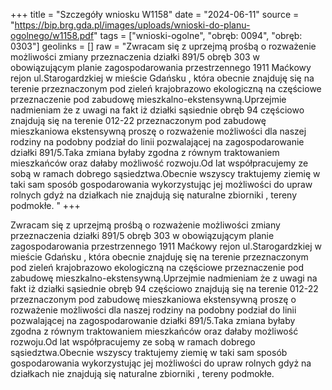 +++
title = "Szczegóły wniosku W1158"
date = "2024-06-11"
source = "https://bip.brg.gda.pl/images/uploads/wnioski-do-planu-ogolnego/w1158.pdf"
tags = ["wnioski-ogolne", "obręb: 0094", "obręb: 0303"]
geolinks = []
raw = "Zwracam się z uprzejmą prośbą o rozważenie możliwości zmiany przeznaczenia działki 891/5 obręb 303 w obowiązującym planie zagospodarowania przestrzennego 1911 Maćkowy rejon ul.Starogardzkiej w mieście Gdańsku , która obecnie znajduję się na terenie przeznaczonym pod zieleń krajobrazowo ekologiczną na częściowe przeznaczenie pod zabudowę mieszkalno-ekstensywną.Uprzejmie nadmieniam że z uwagi na fakt iż działki sąsiednie obręb 94 częściowo znajdują się na terenie 012-22 przeznaczonym pod zabudowę mieszkaniowa ekstensywną proszę o rozważenie możliwości dla naszej rodziny na podobny podział do linii pozwalającej na zagospodarowanie działki 891/5.Taka zmiana byłaby zgodna z równym traktowaniem mieszkańców oraz dałaby możliwość rozwoju.Od lat współpracujemy ze sobą w ramach dobrego sąsiedztwa.Obecnie wszyscy traktujemy ziemię w taki sam sposób gospodarowania wykorzystując jej możliwości do upraw rolnych gdyż na działkach nie znajdują się naturalne zbiorniki , tereny podmokłe. "
+++

Zwracam się z uprzejmą prośbą o rozważenie możliwości zmiany przeznaczenia
działki 891/5 obręb 303 w obowiązującym planie zagospodarowania przestrzennego 1911
Maćkowy rejon ul.Starogardzkiej w mieście Gdańsku , która obecnie znajduję się na terenie
przeznaczonym pod zieleń krajobrazowo ekologiczną na częściowe przeznaczenie pod zabudowę
mieszkalno-ekstensywną.Uprzejmie nadmieniam że z uwagi na fakt iż działki sąsiednie obręb 94
częściowo znajdują się na terenie 012-22 przeznaczonym pod zabudowę mieszkaniowa
ekstensywną proszę o rozważenie możliwości dla naszej rodziny na podobny podział do linii
pozwalającej na zagospodarowanie działki 891/5.Taka zmiana byłaby zgodna z równym
traktowaniem mieszkańców oraz dałaby możliwość rozwoju.Od lat współpracujemy ze sobą w
ramach dobrego sąsiedztwa.Obecnie wszyscy traktujemy ziemię w taki sam sposób
gospodarowania wykorzystując jej możliwości do upraw rolnych gdyż na działkach nie znajdują
się naturalne zbiorniki , tereny podmokłe.



